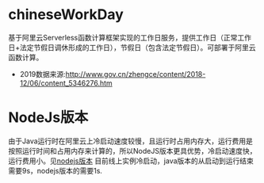 # chineseWorkDay
基于阿里云Serverless函数计算框架实现的工作日服务，提供工作日（正常工作日+法定节假日调休形成的工作日），节假日（包含法定节假日）。可部署于阿里云函数计算。

- 2019数据来源:http://www.gov.cn/zhengce/content/2018-12/06/content_5346276.htm

# NodeJs版本
由于Java运行时在阿里云上冷启动速度较慢，且运行时占用内存大，运行费用是按照运行时间和占用内存来计算的，所以NodeJS版本更具优势，冷启动速度快，运行费用小。见[nodejs版本](https://github.com/minioreo/chineseWorkDayNode)
目前线上实例冷启动，java版本的从启动到运行结束需要9s，nodejs版本的需要1s.
